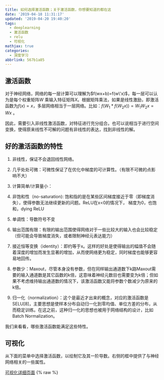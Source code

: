 ```yaml
---
title: 如何选择激活函数；关于激活函数，你想要知道的都在这
date: '2019-04-18 11:31:17'
updated: '2019-04-20 19:40:20'
tags:
  - deeplearning
  - 激活函数
  - relu
  - 可视化
mathjax: true
categories:
  - 深度学习
abbrlink: 567b1a85
---
```


## 激活函数

对于神经网络，网络的每一层计算可以理解为$f(wx+b)=f(w\'x)$，每一层可以认为是每个权重矩阵$W$ 乘输入特征矩阵$X$。根据矩阵乘法，如果是线性激励，即激活函数为$f(x) = x$，多层网络相当于一层网络。比如：$​​f(W_1*f(W_2x))=W_1 W_2x=Wx$ 。

因此，需要引入非线性激活函数，对特征进行充分组合。也可以说相当于进行空间变换，使得原来线性不可解的问题有非线性的表达，找到非线性的解。

## 好的激活函数的特性

1. 非线性，保证不会退回线性网络。

2. 几乎处处可微：可微性保证了在优化中梯度的可计算性。（有限不可微的点影响不大）

3. 计算简单/计算量小：

4. 非饱和性（no-saturation): 饱和指的是在某些区间梯度接近于零（即梯度消失），使得参数无法继续更新的问题。ReLU在x<0的情况下，  梯度为0，也饱和，dying  ReLU

5.  单调性：导数符号不变

6.  输出范围有限：有限的输出范围使得网络对于一些比较大的输入也会比较稳定（但可能会导致梯度消失，或者限制神经元表达能力）

7.  接近恒等变换（identity）：即约等于x。这样的好处是使得输出的幅值不会随着深度的增加而发生显著的增加，从而使网络更为稳定，同时梯度也能够更容易地回传。

8.  参数少：Maxout，尽管本身没有参数，但在同样输出通道数下k路Maxout需要的输入通道数是其它函数的k倍，这意味着神经元数目也需要变为k倍；但如果不考虑维持输出通道数的情况下，该激活函数又能将参数个数减少为原来的k倍。

9.  归一化（normalization）：这个是最近才出来的概念，对应的激活函数是SELU[8]，主要思想是使样本分布自动归一化到零均值、单位方差的分布，从而稳定训练。在这之前，这种归一化的思想也被用于网络结构的设计，比如Batch  Normalization。

我们来看看，哪些激活函数能满足这些特性。

## 可视化

从下面的菜单中选择激活函数，以绘制它及其一阶导数。右侧的框中提供了与神经网络相关的一些属性。

[可视化详细页面](https://www.jithub.cn/fileserver/activation_fun_d3.html)
{% raw %}
<html>
  <head>
    <style>
      
      #visualisation {
            height: 500px;
      }
      

      .axis path,
      .axis line {
        fill: none;
        stroke: #777;
        shape-rendering: crispEdges;
      }

      .axis text {
        font-family: "Arial";
        font-size: 0.6em;
      }
      .tick {
        stroke-dasharray: 1, 2;
      }
      .bar {
        fill: FireBrick;
      }

      .legend {
        cursor: pointer;
      }

      .MathJax_SVG svg > g,
      .MathJax_SVG_Display svg > g {
        fill: black;
        stroke: black;
      }

      .legend {
        font-size: 1.2em;
      }

      .graph_inputs {
        font-size: 0.8em;
      }

      .func_text {
        font-size: 0.65em;
      }

      .deriv_func_text {
        font-size: 0.65em;
      }

      #select_activ {
        font-size: 0.8em;
      }

      .input_labels {
        font-size: 0.8em;
      }

      #func_equation {
        font: "Helvetica Neue";
        font-size: 0.9em;
      }

      #deriv_func_equation {
        font: "Helvetica Neue";
        font-size: 0.9em;
      }

      #rrelu_button {
        background-color: #009900;
        color: white;
        text-align: center;
        text-decoration: none;
        display: inline-block;
        font-size: 0.8em;
        cursor: pointer;
        margin-left: 0.3em;
      }

      #rrelu_button:hover {
        background-color: #4caf50;
        color: white;
      }
    </style>
    <script type="text/javascript" src="https://d3js.org/d3.v3.min.js"></script>
    <script
      type="text/javascript"
      src="https://cdnjs.cloudflare.com/ajax/libs/mathjax/2.7.5/MathJax.js?config=TeX-AMS_CHTML"
    ></script>
  </head>
  <body>

      

    <div id="browser_warning">
      <p>
        版权所有为
        <a href="https://dashee87.github.io/about/">David Sheehan</a>
        原blog地址为：<a
          href="https://dashee87.github.io/deep%20learning/visualising-activation-functions-in-neural-networks/"
          >Visualising Activation Functions in Neural Networks</a
        >
      </p>
    </div>

    <div id="browser_warning">
      <p>
        Note:
        注意：建议您在Chrome上查看以获得最佳体验。在Firefox和IE上，框中的等式可能无法呈现。
      </p>
    </div>
    <select id="select_activ" onchange="InitChart();">
      <option value="step" selected="selected">Step</option>
      <option value="identity">Identity</option>
      <option value="relu">ReLu</option>
      <option value="sigmoid">Sigmoid</option>
      <option value="tanh">Tanh</option>
      <option value="leakyrelu">Leaky ReLU</option>
      <option value="prelu">PReLU</option>
      <option value="rrelu">RReLU</option>
      <option value="elu">ELU</option>
      <option value="selu">SELU</option>
      <option value="srelu">SReLU</option>
      <!--<option value="probit">Probit</option>-->
      <option value="hardsigmoid">Hard Sigmoid</option>
      <option value="hardtanh">Hard Tanh</option>
      <option value="lctanh">LeCun Tanh</option>
      <option value="arctan">ArcTan</option>
      <option value="softsign">SoftSign</option>
      <option value="softplus">Softplus</option>
      <option value="sign">Signum</option>
      <option value="bentid">Bent Identity</option>
      <option value="symmsigmoid">Symmetrical Sigmoid</option>
      <option value="loglog">Log Log</option>
      <option value="gaussian">Gaussian</option>
      <option value="absolute">Absolute</option>
      <option value="sinusoid">Sinusoid</option>
      <option value="cos">Cos</option>
      <option value="sinc">Sinc</option>
    </select>
    <form name="message" method="post" id="plot_inputs">
      <div style="float:left;margin-right:20px;margin-left:100px;">
        <label
          for="alpha_input"
          style="display: none"
          class="input_labels"
          id="alpha_input_label"
          >α<sub> </sub
        ></label>
        <input
          id="alpha_input"
          class="graph_inputs"
          size="5"
          type="text"
          value="0.7"
          style="display: none;"
          onchange="InitChart();"
        />
      </div>

      <div style="float:left;margin-right:20px;">
        <label
          for="alpha_input_r"
          style="display: none"
          class="input_labels"
          id="alpha_input_r_label"
          >α<sub>r</sub></label
        >
        <input
          id="alpha_input_r"
          class="graph_inputs"
          size="5"
          type="text"
          value="0.4"
          style="display: none;"
          onchange="InitChart();"
        />
      </div>

      <div style="float:left;margin-right:20px;">
        <label
          for="t_input_l"
          style="display: none"
          class="input_labels"
          id="t_input_l_label"
          >t<sub>l</sub></label
        >
        <input
          id="t_input_l"
          class="graph_inputs"
          size="5"
          type="text"
          value="-1.0"
          style="display: none;"
          onchange="InitChart();"
        />
      </div>

      <div style="float:left;margin-right:20px;">
        <label
          for="t_input_r"
          style="display: none"
          class="input_labels"
          id="t_input_r_label"
          >t<sub>r</sub></label
        >
        <input
          id="t_input_r"
          class="graph_inputs"
          size="5"
          type="text"
          value="1.0"
          style="display: none;"
          onchange="InitChart();"
        />
      </div>

      <br style="clear:both;" />
    </form>
    <button
      type="button"
      onclick="InitChart();"
      id="rrelu_button"
      style="display: none;margin-left:20px;"
    >
      Random α
    </button>
    <div id="legendContainer" class="legendContainer" style="width:100%">
      <svg id="visualisation" width="100%" height="500px" height="80vh"></svg>
      <div
        id="func_primer"
        style="margin-left:20px;font-size:0.8em;margin-right:20px"
      >
        <p>
          这种激活函数更具理论性而非实际性，模仿生物神经元的全有或全无特性。它对神经网络没有
          用，因为它的导数是零（除了0，它是未定义的）。这意味着基于梯度的优化方法是不可行的。
        </p>
      </div>
    </div>
    <br />

    <script type="text/javascript">
      MathJax.Hub.Config({
        tex2jax: {
          inlineMath: [["$", "$"], ["\\(", "\\)"]],
          processEscapes: true
        }
      });

      function erf(x) {
        var z;
        const ERF_A = 0.147;
        var the_sign_of_x;
        if (0 == x) {
          the_sign_of_x = 0;
          return 0;
        } else if (x > 0) {
          the_sign_of_x = 1;
        } else {
          the_sign_of_x = -1;
        }

        var one_plus_axsqrd = 1 + ERF_A * x * x;
        var four_ovr_pi_etc = 4 / Math.PI + ERF_A * x * x;
        var ratio = four_ovr_pi_etc / one_plus_axsqrd;
        ratio *= x * -x;
        var expofun = Math.exp(ratio);
        var radical = Math.sqrt(1 - expofun);
        z = radical * the_sign_of_x;
        return z;
      }

      // https://stackoverflow.com/questions/12556685/is-there-a-javascript-implementation-of-the-inverse-error-function-akin-to-matl

      function erfINV(inputX) {
        var _a = (8 * (Math.PI - 3)) / (3 * Math.PI * (4 - Math.PI));
        var _x = parseFloat(inputX);
        var signX = _x < 0 ? -1.0 : 1.0;

        var oneMinusXsquared = 1.0 - _x * _x;
        var LNof1minusXsqrd = Math.log(oneMinusXsquared);
        var PI_times_a = Math.PI * _a;

        var firstTerm = Math.pow(2.0 / PI_times_a + LNof1minusXsqrd / 2.0, 2);
        var secondTerm = LNof1minusXsqrd / _a;
        var thirdTerm = 2 / PI_times_a + LNof1minusXsqrd / 2.0;

        var primaryComp = Math.sqrt(
          Math.sqrt(firstTerm - secondTerm) - thirdTerm
        );

        var scaled_R = signX * primaryComp;
        return scaled_R;
      }

      var delay = 200;
      var activ_func = document.getElementById("select_activ").value;

      var lineData = [];
      var lineData_deriv = [];

      func_tags = [
        {
          func_tex:
            "$f(x) =\\begin{cases}1 & \\text{for } x\\geq0\\\\0 & \\text{for } x<0\\end{cases} $",
          func_range: "{0, 1}",
          func_contin: "C" + "⁻¹",
          func_mono: "✅",
          func_origin: "❌",
          func_symm: "不对称",
          func_ref: "",
          func_primer:
            "这种激活函数更具理论性而非实际性, 包括<b>Step</b> (也包括, <b>Binary Step</b> 或 <b>Heaviside</b>) 模仿生物神经元的全有或全无特性。它对神经网络没有用，因为它的导数是零（除了0，它是未定义的）。这意味着基于梯度的优化方法是不可行的"
        }
      ];

      deriv_func_tags = [
        {
          deriv_func_tex:
            "$f'(x) =\\begin{cases}0 & \\text{for } x\\neq0\\\\? & \\text{for } x=0\\end{cases} $",
          deriv_func_range: "{0}",
          deriv_func_contin: "❌",
          deriv_func_mono: "❌",
          deriv_func_symm: "❌",
          deriv_func_van: "No",
          deriv_func_exp: "No",
          deriv_func_sat: "No",
          deriv_func_dead: "Yes"
        }
      ];

      axis_limits = [-3, 3, -1.3, 1.3];

      for (var i = -3; i <= 3; i = i + 0.001) {
        lineData.push({
          x: i,
          y: i >= 0
        });
        lineData_deriv.push({
          x: i,
          y: 0
        });
      }

      var vis = d3.select("#visualisation"),
        WIDTH = parseInt(
          document.getElementById("browser_warning").offsetWidth
        ),
        HEIGHT = parseInt(vis.style("height")),
        //   HEIGHT = parseInt(document.documentElement.clientHeight)*0.8,
        MARGINS = {
          top: HEIGHT / 25.0,
          right: WIDTH / 2.5,
          bottom: HEIGHT / 25.0,
          left: WIDTH / 50.0
        },
        boxmargin = (HEIGHT - MARGINS.top) / 24.0,
        boxmargin_horizontal = MARGINS.right / 2.2,
        rect_margin = MARGINS.right / 50.0,
        xRange = d3.scale
          .linear()
          .range([MARGINS.left, WIDTH - MARGINS.right])
          .domain(axis_limits.slice(0, 2)),
        yRange = d3.scale
          .linear()
          .range([HEIGHT - MARGINS.top, MARGINS.bottom])
          .domain(axis_limits.slice(2, 4)),
        xAxis = d3.svg
          .axis()
          .scale(xRange)
          .tickSize(5)
          .tickSubdivide(true),
        yAxis = d3.svg
          .axis()
          .scale(yRange)
          .tickSize(5)
          .orient("left")
          .tickSubdivide(true);

      vis
        .append("svg:g")
        .attr("class", "x axis")
        .attr(
          "transform",
          "translate(0," + (HEIGHT - MARGINS.bottom + MARGINS.top) / 2 + ")"
        )
        .attr("id", "graph_xaxis")
        .call(xAxis);

      vis
        .append("svg:g")
        .attr("class", "y axis")
        .attr(
          "transform",
          "translate(" + (WIDTH - MARGINS.right + MARGINS.left) / 2 + ",0)"
        )
        .attr("id", "graph_yaxis")
        .call(yAxis);

      vis
        .selectAll(".tick")
        .filter(function(d) {
          return d === 0;
        })
        .remove();

      var lineFunc = d3.svg
        .line()
        .x(function(d) {
          return xRange(d.x);
        })
        .y(function(d) {
          return yRange(d.y);
        })
        .interpolate("linear");

      vis
        .selectAll(".tick")
        .filter(function(d) {
          return d === 0;
        })
        .remove();

      var asymptotes = d3.svg
        .line()
        .x([-3, 3])
        .y([5, 5])
        .interpolate("linear");

      var asymptote_top = 5,
        asymptote_bottom = -5;

      //d3.select("#func").remove();

      vis
        .append("svg:path")
        .attr("d", lineFunc(lineData))
        .attr("stroke", "blue")
        .attr("stroke-width", 3)
        .attr("id", "func")
        .attr("fill", "none");

      vis
        .append("svg:path")
        .attr("d", lineFunc(lineData_deriv))
        .attr("stroke", "orange")
        .attr("stroke-width", 2)
        .attr("id", "deriv_func")
        .attr("fill", "none");

      vis
        .append("svg:path")
        .attr(
          "d",
          lineFunc([{ x: axis_limits[0], y: 5 }, { x: axis_limits[1], y: 5 }])
        )
        .attr("stroke", "gray")
        .attr("stroke-width", 2)
        .style("stroke-dasharray", "3, 3")
        .attr("id", "top_asymptote")
        .attr("fill", "none");

      vis
        .append("svg:path")
        .attr(
          "d",
          lineFunc([{ x: axis_limits[0], y: -5 }, { x: axis_limits[1], y: -5 }])
        )
        .attr("stroke", "gray")
        .attr("stroke-width", 2)
        .style("stroke-dasharray", "3, 3")
        .attr("id", "bottom_asymptote")
        .attr("fill", "none");

      vis
        .append("rect")
        .attr("x", WIDTH - MARGINS.right + rect_margin)
        .attr("y", MARGINS.top)
        .attr("width", MARGINS.right - rect_margin * 2.0)
        .attr("height", (HEIGHT - MARGINS.top) / 2 - boxmargin)
        .attr("rx", 10)
        .attr("ry", 10)
        .attr("stroke", "blue")
        .attr("stroke-width", "5")
        .attr("stroke-opacity", "0.4")
        .attr("fill-opacity", "0.1")
        .style("fill", "blue")
        .attr("class", "info_rect")
        .attr("id", "func_rect");

      vis
        .append("foreignObject")
        .data(func_tags)
        .attr("id", "func_equation")
        .attr("x", WIDTH - MARGINS.right + rect_margin * 2)
        .attr("y", MARGINS.top + boxmargin / 2)
        .append("xhtml:div")
        .attr("class", "func_text")
        .text(function(d) {
          return d.func_tex;
        });

      vis
        .append("text")
        .data(func_tags)
        .attr("x", WIDTH - MARGINS.right + rect_margin * 2)
        .attr("y", MARGINS.top + boxmargin * 5)
        .attr("id", "func_range")
        .attr("class", "func_text")
        .text(function(d) {
          return "值域: " + d.func_range;
        });

      vis
        .append("text")
        .data(func_tags)
        .attr("x", WIDTH - MARGINS.right + rect_margin * 2)
        .attr("y", MARGINS.top + boxmargin * 6.3)
        .attr("id", "func_mono")
        .attr("class", "func_text")
        .text(function(d) {
          return "单调性: " + d.func_mono;
        });

      vis
        .append("text")
        .data(func_tags)
        .attr("x", WIDTH - MARGINS.right + rect_margin * 2)
        .attr("y", MARGINS.top + boxmargin * 7.6)
        .attr("id", "func_contin")
        .attr("class", "func_text")
        .text(function(d) {
          return "连续性: " + d.func_contin;
        });

      vis
        .append("text")
        .data(func_tags)
        .attr("x", WIDTH - MARGINS.right + rect_margin * 2)
        .attr("y", MARGINS.top + boxmargin * 8.9)
        .attr("id", "func_origin")
        .attr("class", "func_text")
        .text(function(d) {
          return "Identity at Origin: " + d.func_origin;
        });

      vis
        .append("text")
        .data(func_tags)
        .attr("x", WIDTH - MARGINS.right + rect_margin * 2)
        .attr("y", MARGINS.top + boxmargin * 10.2)
        .attr("id", "func_symm")
        .attr("class", "func_text")
        .text(function(d) {
          return "对称性: " + d.func_symm;
        });

      vis
        .append("text")
        .attr("x", WIDTH - boxmargin_horizontal / 1.7)
        .attr("y", MARGINS.top + boxmargin * 10.2)
        .attr("xlink:href", "https://dashee87.github.io/")
        .attr("id", "func_ref")
        .attr("class", "func_text")
        .attr("fill", "red")
        .html("");

      // derivative rectangle

      vis
        .append("rect")
        .attr("x", WIDTH - MARGINS.right + rect_margin)
        .attr("y", MARGINS.top + HEIGHT / 2)
        .attr("width", MARGINS.right - rect_margin * 2.0)
        .attr("height", (HEIGHT - MARGINS.top) / 2 - boxmargin)
        .attr("rx", 10)
        .attr("ry", 10)
        .attr("stroke", "orange")
        .attr("stroke-width", "5")
        .attr("stroke-opacity", "0.4")
        .attr("fill-opacity", "0.1")
        .style("fill", "orange")
        .attr("class", "info_rect)")
        .attr("id", "deriv_func_rect");

      vis
        .append("foreignObject")
        .data(deriv_func_tags)
        .attr("id", "deriv_func_equation")
        .attr("x", WIDTH - MARGINS.right + rect_margin * 2.0)
        .attr("y", MARGINS.top + HEIGHT / 2 + boxmargin / 2)
        .append("xhtml:div")
        .attr("class", "deriv_func_text")
        .html(function(d) {
          return d.deriv_func_tex;
        });

      if (navigator.userAgent.toLowerCase().indexOf("firefox") > -1) {
        vis
          .select("#func_equation")
          .attr("width", MARGINS.right - rect_margin * 2)
          .attr("height", boxmargin * 3);

        vis
          .select("#deriv_func_equation")
          .attr("width", MARGINS.right - rect_margin * 2)
          .attr("height", boxmargin * 3);
      }

      vis
        .append("text")
        .attr("x", WIDTH - MARGINS.right + rect_margin * 2.0)
        .attr("y", MARGINS.top + HEIGHT / 2 + boxmargin * 5)
        .data(deriv_func_tags)
        .attr("id", "deriv_func_range")
        .attr("class", "deriv_func_text")
        .text(function(d) {
          return "值域: " + d.deriv_func_range;
        });

      vis
        .append("text")
        .attr("x", WIDTH - MARGINS.right + rect_margin * 2.0)
        .attr("y", MARGINS.top + HEIGHT / 2 + boxmargin * 6.3)
        .data(deriv_func_tags)
        .attr("id", "deriv_func_mono")
        .attr("class", "deriv_func_text")
        .style("colour", "blue")
        .text(function(d) {
          return "单调性: " + d.deriv_func_mono;
        });

      vis
        .append("text")
        .attr("x", WIDTH - MARGINS.right + rect_margin * 2.0)
        .attr("y", MARGINS.top + HEIGHT / 2 + boxmargin * 7.6)
        .data(deriv_func_tags)
        .attr("id", "deriv_func_contin")
        .attr("class", "deriv_func_text")
        .text(function(d) {
          return "连续性: " + d.deriv_func_contin;
        });

      vis
        .append("text")
        .attr("x", WIDTH - MARGINS.right + rect_margin * 2.0)
        .attr("y", MARGINS.top + HEIGHT / 2 + boxmargin * 8.9)
        .attr("id", "deriv_func_van")
        .attr("class", "deriv_func_text")
        .append("svg:tspan")
        .text("梯度消失: ")
        .append("svg:tspan")
        .style("fill", "#00e600")
        .text(deriv_func_tags[0].deriv_func_van);

      vis
        .append("text")
        .attr("x", WIDTH - boxmargin_horizontal)
        .attr("y", MARGINS.top + HEIGHT / 2 + boxmargin * 8.9)
        .attr("id", "deriv_func_exp")
        .attr("class", "deriv_func_text")
        .append("svg:tspan")
        .text("梯度爆炸: ")
        .append("svg:tspan")
        .style("fill", "#00e600")
        .text(deriv_func_tags[0].deriv_func_exp);

      vis
        .append("text")
        .attr("x", WIDTH - MARGINS.right + rect_margin * 2.0)
        .attr("y", MARGINS.top + HEIGHT / 2 + boxmargin * 10.3)
        .attr("id", "deriv_func_sat")
        .attr("class", "deriv_func_text")
        .append("svg:tspan")
        .text("神经元饱和: ")
        .append("svg:tspan")
        .style("fill", "#00e600")
        .text(deriv_func_tags[0].deriv_func_sat);

      vis
        .append("text")
        .attr("x", WIDTH - boxmargin_horizontal)
        .attr("y", MARGINS.top + HEIGHT / 2 + boxmargin * 10.3)
        .attr("id", "deriv_func_dead")
        .attr("class", "deriv_func_text")
        .append("svg:tspan")
        .text("神经元死亡: ")
        .append("svg:tspan")
        .style("fill", "red")
        .text(deriv_func_tags[0].deriv_func_dead);

      vis
        .append("text")
        .attr("x", MARGINS.left)
        .attr("y", MARGINS.top + 30)
        .attr("class", "legend")
        .attr("id", "func_text")
        .style("fill", "steelblue")
        .on("click", function() {
          // Determine if current line is visible
          var active = func.active ? false : true,
            newOpacity = active ? 0 : 1;
          // Hide or show the elements
          d3.select("#func").style("opacity", newOpacity);
          d3.select("#func_text").style("opacity", active ? 0.5 : 1);
          d3.select("#func_rect")
            .transition()
            .duration(1000)
            .attr(
              "height",
              active ? 0 : (HEIGHT - MARGINS.top) / 2 - boxmargin
            );
          if (active) {
            d3.selectAll(".func_text")
              .transition()
              .delay(function(d, i) {
                return 400 - delay * i;
              })
              .style("opacity", active ? 0 : 1);
          } else {
            d3.selectAll(".func_text")
              .transition()
              .delay(function(d, i) {
                return 300 + (delay * i) / 2;
              })
              .style("opacity", active ? 0 : 1);
          }
          // Update whether or not the elements are active
          func.active = active;
        })
        .text("f (x)");

      // Add the red line title
      vis
        .append("text")
        .attr("x", MARGINS.left)
        .attr("y", MARGINS.top + 30 + 30)
        .attr("class", "legend")
        .attr("id", "deriv_text")
        .style("fill", "orange")
        .on("click", function() {
          // Determine if current line is visible
          var active = deriv_func.active ? false : true,
            newOpacity = active ? 0 : 1;
          // Hide or show the elements
          d3.select("#deriv_func").style("opacity", newOpacity);
          d3.select("#deriv_text").style("opacity", active ? 0.5 : 1);
          d3.select("#deriv_func_rect")
            .transition()
            .duration(1000)
            .attr(
              "height",
              active ? 0 : (HEIGHT - MARGINS.top) / 2 - boxmargin
            );
          if (active) {
            d3.selectAll(".deriv_func_text")
              .transition()
              .delay(function(d, i) {
                return 400 - delay * i;
              })
              .style("opacity", active ? 0 : 1);
          } else {
            d3.selectAll(".deriv_func_text")
              .transition()
              .delay(function(d, i) {
                return 250 + (delay * i) / 2.5;
              })
              .style("opacity", active ? 0 : 1);
          }
          // Update whether or not the elements are active
          deriv_func.active = active;
        })
        .text("f '(x)");

      d3.select(window).on("resize", function() {
        vis = d3.select("#visualisation");
        WIDTH = parseInt(
          document.getElementById("browser_warning").offsetWidth
        );
        HEIGHT = parseInt(vis.style("height"));
        MARGINS = {
          top: HEIGHT / 25.0,
          right: WIDTH / 2.5,
          bottom: HEIGHT / 25.0,
          left: WIDTH / 50.0
        };
        boxmargin = (HEIGHT - MARGINS.top) / 24.0;
        rect_margin = MARGINS.right / 50.0;
        (boxmargin_horizontal = MARGINS.right / 2.2),
          (xRange = d3.scale
            .linear()
            .range([MARGINS.left, WIDTH - MARGINS.right])
            .domain(axis_limits.slice(0, 2)));

        yRange = d3.scale
          .linear()
          .range([HEIGHT - MARGINS.top, MARGINS.bottom])
          .domain(axis_limits.slice(2, 4));

        xAxis = d3.svg
          .axis()
          .scale(xRange)
          .tickSize(5)
          .tickSubdivide(true);

        yAxis = d3.svg
          .axis()
          .scale(yRange)
          .tickSize(5)
          .orient("left")
          .tickSubdivide(true);

        vis
          .select("#graph_xaxis")
          .attr(
            "transform",
            "translate(0," + (HEIGHT - MARGINS.bottom + MARGINS.top) / 2 + ")"
          )
          .call(xAxis);

        vis
          .select("#graph_yaxis")
          .attr(
            "transform",
            "translate(" + (WIDTH - MARGINS.right + MARGINS.left) / 2 + ",0)"
          )
          .call(yAxis);

        vis
          .selectAll(".tick")
          .filter(function(d) {
            return d === 0;
          })
          .remove();

        lineFunc = d3.svg
          .line()
          .x(function(d) {
            return xRange(d.x);
          })
          .y(function(d) {
            return yRange(d.y);
          })
          .interpolate("linear");

        vis
          .select("#top_asymptote")
          .attr(
            "d",
            lineFunc([
              { x: axis_limits[0], y: asymptote_top },
              { x: axis_limits[1], y: asymptote_top }
            ])
          );

        vis
          .select("#bottom_asymptote")
          .attr(
            "d",
            lineFunc([
              { x: axis_limits[0], y: asymptote_bottom },
              { x: axis_limits[1], y: asymptote_bottom }
            ])
          );

        //d3.select("#func").remove();

        vis.select("#func").attr("d", lineFunc(lineData));

        vis.select("#deriv_func").attr("d", lineFunc(lineData_deriv));

        vis
          .select("#func_rect")
          .attr("x", WIDTH - MARGINS.right + rect_margin)
          .attr("y", MARGINS.top)
          .attr("width", MARGINS.right - rect_margin * 2.0)
          .attr("height", (HEIGHT - MARGINS.top) / 2 - boxmargin);

        vis
          .select("#func_equation")
          .attr("x", WIDTH - MARGINS.right + rect_margin * 2.0)
          .attr("y", MARGINS.top + boxmargin / 2);

        vis
          .select("#func_range")
          .attr("x", WIDTH - MARGINS.right + rect_margin * 2.0)
          .attr("y", MARGINS.top + boxmargin * 5);

        vis
          .select("#func_mono")
          .attr("x", WIDTH - MARGINS.right + rect_margin * 2.0)
          .attr("y", MARGINS.top + boxmargin * 6.3);

        vis
          .select("#func_contin")
          .attr("x", WIDTH - MARGINS.right + rect_margin * 2.0)
          .attr("y", MARGINS.top + boxmargin * 7.6);

        vis
          .select("#func_origin")
          .attr("x", WIDTH - MARGINS.right + rect_margin * 2.0)
          .attr("y", MARGINS.top + boxmargin * 8.9);

        vis
          .select("#func_symm")
          .data(func_tags)
          .attr("x", WIDTH - MARGINS.right + rect_margin * 2.0)
          .attr("y", MARGINS.top + boxmargin * 10.2);

        vis
          .select("#func_ref")
          .attr("x", WIDTH - boxmargin_horizontal / 1.7)
          .attr("y", MARGINS.top + boxmargin * 10.2);

        // derivative rectangle

        vis
          .select("#deriv_func_rect")
          .attr("x", WIDTH - MARGINS.right + rect_margin)
          .attr("y", MARGINS.top + HEIGHT / 2)
          .attr("width", MARGINS.right - rect_margin * 2.0)
          .attr("height", (HEIGHT - MARGINS.top) / 2 - boxmargin);

        vis
          .select("#deriv_func_equation")
          .attr("x", WIDTH - MARGINS.right + rect_margin * 2.0)
          .attr("y", MARGINS.top + HEIGHT / 2 + boxmargin / 2);

        vis
          .select("#deriv_func_range")
          .attr("x", WIDTH - MARGINS.right + rect_margin * 2.0)
          .attr("y", MARGINS.top + HEIGHT / 2 + boxmargin * 5);

        vis
          .select("#deriv_func_mono")
          .attr("x", WIDTH - MARGINS.right + rect_margin * 2.0)
          .attr("y", MARGINS.top + HEIGHT / 2 + boxmargin * 6.3);

        vis
          .select("#deriv_func_contin")
          .attr("x", WIDTH - MARGINS.right + rect_margin * 2.0)
          .attr("y", MARGINS.top + HEIGHT / 2 + boxmargin * 7.6);

        vis
          .select("#deriv_func_van")
          .attr("x", WIDTH - MARGINS.right + rect_margin * 2.0)
          .attr("y", MARGINS.top + HEIGHT / 2 + boxmargin * 8.9);

        vis
          .select("#deriv_func_exp")
          .attr("x", WIDTH - boxmargin_horizontal)
          .attr("y", MARGINS.top + HEIGHT / 2 + boxmargin * 8.9);

        vis
          .select("#deriv_func_sat")
          .attr("x", WIDTH - MARGINS.right + rect_margin * 2.0)
          .attr("y", MARGINS.top + HEIGHT / 2 + boxmargin * 10.3);

        vis
          .select("#deriv_func_dead")
          .attr("x", WIDTH - boxmargin_horizontal)
          .attr("y", MARGINS.top + HEIGHT / 2 + boxmargin * 10.3);
      });

      function InitChart() {
        var myClasses = document.getElementById("plot_inputs"),
          mylabels = document.getElementsByTagName("label");
        for (i = 0; i < myClasses.length; i++) {
          myClasses[i].style.display = "none";
          mylabels[i].style.display = "none";
        }
        document.getElementById("rrelu_button").style.display = "none";
        var activ_func = document.getElementById("select_activ").value;

        lineData = [];
        lineData_deriv = [];

        asymptote_top = 5;
        asymptote_bottom = -5;

        switch (activ_func) {
          case "relu":
            func_tags = [
              {
                func_tex:
                  "$f(x) =\\begin{cases}x & \\text{for } x\\geq0\\\\0 & \\text{for } x<0\\end{cases} $",
                func_range: "[0, ∞)",
                func_contin: "C" + "⁰",
                func_mono: "✅",
                func_origin: "❌",
                func_symm: "不对称",
                func_ref: "http://dl.acm.org/citation.cfm?id=3104322.3104425",
                func_primer:
                  "<b>整流线性单元</b> (<b>ReLU</b>)被认为是神经网络中最常见的激活函数。它保留了阶梯函数的生物学动机（神经元仅在输入超过阈值时触发），但在正数输入处具有非零导数，这允许基于梯度的学习（尽管导数在0时未定义）。它的计算速度也很快，因为函数及其导数都不涉及复杂的数学运算。然而，由于在非正输入时导数为0，ReLU可能会受到缓慢学习甚至死神经元的影响，其中具有负值输入的神经元由于零值梯度而无法更新其权重，使得它们对于剩下的训练阶段沉默。"
              }
            ];

            deriv_func_tags = [
              {
                deriv_func_tex:
                  "$f'(x) =\\begin{cases}1 & \\text{for } x\\geq0\\\\0 & \\text{for } x<0\\end{cases} $",
                deriv_func_range: "{0,1}",
                deriv_func_contin: "❌",
                deriv_func_mono: "❌",
                deriv_func_symm: "❌",
                deriv_func_van: "No",
                deriv_func_exp: "No",
                deriv_func_sat: "No",
                deriv_func_dead: "Yes"
              }
            ];

            axis_limits = [-3, 3, -3, 3];
            for (var i = -3; i < 3; i = i + 0.001) {
              lineData.push({
                x: i,
                y: (i > 0) * i
              });
              lineData_deriv.push({
                x: i,
                y: i >= 0
              });
            }
            break;
          case "step":
            func_tags = [
              {
                func_tex:
                  "$f(x) =\\begin{cases}1 & \\text{for } x\\geq0\\\\0 & \\text{for } x<0\\end{cases} $",
                func_range: "{0, 1}",
                func_contin: "C" + "⁻¹",
                func_mono: "✅",
                func_origin: "✅",
                func_symm: "不对称",
                func_ref: "",
                func_primer:
                "这种激活函数更具理论性而非实际性, 包括<b>Step</b> (也包括, <b>Binary Step</b> 或 <b>Heaviside</b>) 模仿生物神经元的全有或全无特性。它对神经网络没有用，因为它的导数是零（除了0，它是未定义的）。这意味着基于梯度的优化方法是不可行的"
              }
            ];

            deriv_func_tags = [
              {
                deriv_func_tex:
                  "$f'(x) =\\begin{cases}0 & \\text{for } x\\neq0\\\\? & \\text{for } x=0\\end{cases} $",
                deriv_func_range: "{0}",
                deriv_func_contin: "❌",
                deriv_func_mono: "❌",
                deriv_func_symm: "❌",
                deriv_func_van: "No",
                deriv_func_exp: "No",
                deriv_func_sat: "No",
                deriv_func_dead: "Yes"
              }
            ];

            axis_limits = [-3, 3, -1.3, 1.3];
            for (var i = -3; i <= 3; i = i + 0.001) {
              lineData.push({
                x: i,
                y: i >= 0
              });
              lineData_deriv.push({
                x: i,
                y: 0
              });
            }
            break;

          case "sign":
            func_tags = [
              {
                func_tex:
                  "$f(x) =\\begin{cases}1 & x>0\\\\-1 &  x<0 \\\\0 &  x=0\\end{cases} $",
                func_range: "{-1,0, 1}",
                func_contin: "C" + "⁻¹",
                func_mono: "✅",
                func_origin: "❌",
                func_symm: "Anti-Symmetrical",
                func_ref: "",
                func_primer:
                  "The <b>Signum</b> (or just <b>Sign</b>) is a scaled version of the binary step activation function. It takes the value -1 and 1 for negative and postive values, respectively, and zero at the origin. Though lacking the biological motivation of the step function, the function is anti-symmetrical, which is thought to be a favourable trait for an activation function."
              }
            ];

            deriv_func_tags = [
              {
                deriv_func_tex:
                  "$f'(x) =\\begin{cases}0 & \\text{for } x\\neq0\\\\? & \\text{for } x=0\\end{cases} $",
                deriv_func_range: "{0}",
                deriv_func_contin: "❌",
                deriv_func_mono: "❌",
                deriv_func_symm: "❌",
                deriv_func_van: "No",
                deriv_func_exp: "No",
                deriv_func_sat: "No",
                deriv_func_dead: "Yes"
              }
            ];

            axis_limits = [-3, 3, -1.5, 1.5];
            for (var i = -3; i <= 3; i = i + 0.001) {
              if (i == 0) {
                lineData.push({
                  x: i,
                  y: 0
                });
              } else {
                lineData.push({
                  x: i,
                  y: 2 * (i > 0) - 1
                });
                lineData_deriv.push({
                  x: i,
                  y: 0
                });
              }
            }
            break;

          case "identity":
            func_tags = [
              {
                func_tex: "$\\begin{align*}f(x) = x\\end{align*}$",
                func_range: "(-∞, ∞)",
                func_contin: "C" + "∞",
                func_mono: "✅",
                func_origin: "✅",
                func_symm: "Anti-Symmetrical",
                func_ref: "",
                func_primer:
                  "使用 <b>Identity</b> 使用Identity激活功能，节点输出等于其输入。它非常适合基础行为是线性的任务，类似于线性回归。当存在非线性时，单独的激活函数是不够的，尽管它仍然可以用作最终输出节点上的激活函数以用于类似回归的任务。"
              }
            ];

            deriv_func_tags = [
              {
                deriv_func_tex: "$\\begin{align*}f'(x) = 1\\end{align*}$",
                deriv_func_range: "{1}",
                deriv_func_contin: "✅",
                deriv_func_mono: "✅",
                deriv_func_symm: "✅",
                deriv_func_van: "No",
                deriv_func_exp: "No",
                deriv_func_sat: "No",
                deriv_func_dead: "No"
              }
            ];

            axis_limits = [-3, 3, -3, 3];
            for (var i = -3; i <= 3; i = i + 0.001) {
              lineData.push({
                x: i,
                y: i
              });
              lineData_deriv.push({
                x: i,
                y: 1
              });
            }
            break;
          case "sigmoid":
            func_tags = [
              {
                func_tex:
                  "$\\begin{align*}f(x) = \\frac{1}{1 + e^{-x}} \\end{align*}$",
                func_range: "(0, 1)",
                func_contin: "C" + "∞",
                func_mono: "✅",
                func_origin: "❌",
                func_symm: "不对称",
                func_ref: "",
                func_primer:
                  "<b>Logistic Sigmoid</b>（或更常见的只是Sigmoid）激活函数从逻辑回归中的角色（0到1）中众所周知，它将概率概念引入神经网络。它的导数非零且易于计算（它是其原始输出的函数）。然而，由于Tanh是反对称的并且以原点为中心。它逐渐被Tanh取代。"
              }
            ];

            deriv_func_tags = [
              {
                deriv_func_tex:
                  "$\\begin{align*}f'(x) &= \\frac{e^{-x}}{(1+e^{-x})^2} \\\\&= f(x)(1-f(x)) \\end{align*}$",
                deriv_func_range: "(0,0.25)",
                deriv_func_contin: "✅",
                deriv_func_mono: "❌",
                deriv_func_symm: "✅",
                deriv_func_van: "Yes",
                deriv_func_exp: "No",
                deriv_func_sat: "Yes",
                deriv_func_dead: "No"
              }
            ];

            axis_limits = [-3, 3, -1.5, 1.5];
            for (var i = -3; i <= 3; i = i + 0.001) {
              asymptote_top = 1;
              temp_sigmoid = 1.0 / (1.0 + Math.exp(-i));
              lineData.push({
                x: i,
                y: temp_sigmoid
              });
              lineData_deriv.push({
                x: i,
                y: temp_sigmoid * (1 - temp_sigmoid)
              });
            }
            break;
          case "arctan":
            func_tags = [
              {
                func_tex: "$\\begin{align*}f(x) =\\tan^{-1}(x) \\end{align*}$",
                func_range: "(-π/2, π/2)",
                func_contin: "C" + "∞",
                func_mono: "❌",
                func_origin: "✅",
                func_symm: "Symmetrical",
                func_ref: "",
                func_primer:
                  "视觉上和Tanh类似，更为平坦。默认值域， (-π/2, π/2)。导数很慢趋近于0，但导数计算量大于Tanh。"
              }
            ];

            deriv_func_tags = [
              {
                deriv_func_tex:
                  "$\\begin{align*}f'(x)=\\frac{1}{x^2+1} \\end{align*}$",
                deriv_func_range: "(0,1]",
                deriv_func_contin: "✅",
                deriv_func_mono: "❌",
                deriv_func_symm: "✅",
                deriv_func_van: "Yes",
                deriv_func_exp: "No",
                deriv_func_sat: "Yes",
                deriv_func_dead: "No"
              }
            ];

            axis_limits = [-3, 3, -1.6, 1.6];
            for (var i = -3; i <= 3; i = i + 0.001) {
              asymptote_top = Math.PI / 2;
              asymptote_bottom = -Math.PI / 2;
              lineData.push({
                x: i,
                y: Math.atan(i)
              });
              lineData_deriv.push({
                x: i,
                y: 1 / (Math.pow(i, 2) + 1)
              });
            }
            break;
          case "softsign":
            func_tags = [
              {
                func_tex:
                  "$\\begin{align*}f(x)=\\frac{x}{1+|x|} \\end{align*}$",
                func_range: "(0, ∞)",
                func_contin: "C¹",
                func_mono: "✅",
                func_origin: "✅",
                func_symm: "Anti-Symmetrical",
                func_ref:
                  "http://www.iro.umontreal.ca/~lisa/publications2/index.php/attachments/single/205",
                func_primer:
                  "<b>Softsign</b> 和Tanh类似，默认值域， (-1, 1)。导数很慢趋近于0，但导数计算量大于Tanh。"
              }
            ];

            deriv_func_tags = [
              {
                deriv_func_tex:
                  "$\\begin{align*}f'(x)=\\frac{1}{(1+|x|)^2} \\end{align*}$",
                deriv_func_range: "(0,1]",
                deriv_func_contin: "✅",
                deriv_func_mono: "❌",
                deriv_func_symm: "✅",
                deriv_func_van: "Yes",
                deriv_func_exp: "No",
                deriv_func_sat: "Yes",
                deriv_func_dead: "No"
              }
            ];

            axis_limits = [-6, 6, -1.6, 1.6];
            for (var i = -6; i <= 6; i = i + 0.002) {
              asymptote_top = 1;
              asymptote_bottom = -1;
              lineData.push({
                x: i,
                y: i / (1 + Math.abs(i))
              });
              lineData_deriv.push({
                x: i,
                y: 1 / Math.pow(1 + Math.abs(i), 2)
              });
            }
            break;
          case "softplus":
            func_tags = [
              {
                func_tex: "$\\begin{align*}f(x)=\\ln(1+e^x) \\end{align*}$",
                func_range: "(0, ∞)",
                func_contin: "C" + "∞",
                func_mono: "✅",
                func_origin: "❌",
                func_symm: "不对称",
                func_ref:
                  "http://proceedings.mlr.press/v15/glorot11a/glorot11a.pdf",
                func_primer:
                  "ReLu的平滑替代品，定义域上连续可导；但是不关于0对称，由于导数总<1，可能会梯度消失。"
              }
            ];

            deriv_func_tags = [
              {
                deriv_func_tex:
                  "$\\begin{align*}f'(x)=\\frac{1}{1+e^{-x}}\\end{align*}$",
                deriv_func_range: "(0,1)",
                deriv_func_contin: "✅",
                deriv_func_mono: "✅",
                deriv_func_symm: "❌",
                deriv_func_van: "Yes",
                deriv_func_exp: "No",
                deriv_func_sat: "Yes",
                deriv_func_dead: "No"
              }
            ];

            axis_limits = [-3, 3, -3, 3];
            for (var i = -3; i <= 3; i = i + 0.001) {
              lineData.push({
                x: i,
                y: Math.log(1 + Math.exp(i), 2)
              });
              lineData_deriv.push({
                x: i,
                y: 1 / (1 + Math.exp(-i))
              });
            }
            break;

          case "bentid":
            func_tags = [
              {
                func_tex:
                  "$\\begin{align*}f(x)=\\frac{\\sqrt{x^2 + 1} - 1}{2} + x \\end{align*}$",
                func_range: "(-∞, ∞)",
                func_contin: "C" + "∞",
                func_mono: "✅",
                func_origin: "✅",
                func_symm: "不对称",
                func_ref: "",
                func_primer:
                  "A sort of compromise between Identity and ReLU activation, <b>Bent Identity</b> allows non-linear behaviours, while its non-zero derivative promotes efficient learning and overcomes the issues of dead neurons associated with ReLU. As its derivative can return values either side of 1, it can be susceptible to both exploding and vanishing gradients."
              }
            ];

            deriv_func_tags = [
              {
                deriv_func_tex:
                  "$\\begin{align*}f'(x)=\\frac{x}{2\\sqrt{x^2 + 1}} + 1\\end{align*}$",
                deriv_func_range: "(0.5, 1.5)",
                deriv_func_contin: "✅",
                deriv_func_mono: "✅",
                deriv_func_symm: "❌",
                deriv_func_van: "Yes",
                deriv_func_exp: "Yes",
                deriv_func_sat: "No",
                deriv_func_dead: "No"
              }
            ];

            axis_limits = [-3, 3, -3, 3];
            for (var i = -3; i <= 3; i = i + 0.001) {
              lineData.push({
                x: i,
                y: (Math.sqrt(Math.pow(i, 2) + 1) - 1) / 2.0 + i
              });
              lineData_deriv.push({
                x: i,
                y: i / (2 * Math.sqrt(Math.pow(i, 2) + 1)) + 1
              });
            }
            break;

          case "sinusoid":
            func_tags = [
              {
                func_tex: "$\\begin{align*}f(x)=\\sin(x) \\end{align*}$",
                func_range: "[-1, -1]",
                func_contin: "C" + "∞",
                func_mono: "❌",
                func_origin: "✅",
                func_symm: "Anti-Symmetrical",
                func_ref: "",
                func_primer:
                  "<b>Sinusoid</b> (or simply <b>Sin</b>)， 值域[-1,1], 原点为中心，反对称，连续可导."
              }
            ];

            deriv_func_tags = [
              {
                deriv_func_tex: "$\\begin{align*}f'(x)=\\cos(x)\\end{align*}$",
                deriv_func_range: "[-1, -1]",
                deriv_func_contin: "✅",
                deriv_func_mono: "❌",
                deriv_func_symm: "❌",
                deriv_func_van: "Yes",
                deriv_func_exp: "No",
                deriv_func_sat: "No",
                deriv_func_dead: "No"
              }
            ];

            axis_limits = [-3, 3, -1.5, 1.5];

            for (var i = -3; i <= 3; i = i + 0.001) {
              lineData.push({
                x: i,
                y: Math.sin(i)
              });
              lineData_deriv.push({
                x: i,
                y: Math.cos(i)
              });
            }
            break;

          case "cos":
            func_tags = [
              {
                func_tex: "$\\begin{align*}f(x)=\\cos(x) \\end{align*}$",
                func_range: "[-1, -1]",
                func_contin: "C" + "∞",
                func_mono: "❌",
                func_origin: "❌",
                func_symm: "Symmetrical",
                func_ref: "",
                func_primer:
                  "<b>Cos</b> (or <b>Cosine</b>) 值域[-1,1], 轴对称，连续可导."
              }
            ];

            deriv_func_tags = [
              {
                deriv_func_tex: "$\\begin{align*}f'(x)=\\-sin(x)\\end{align*}$",
                deriv_func_range: "[-1, -1]",
                deriv_func_contin: "✅",
                deriv_func_mono: "❌",
                deriv_func_symm: "✅",
                deriv_func_van: "Yes",
                deriv_func_exp: "No",
                deriv_func_sat: "No",
                deriv_func_dead: "No"
              }
            ];

            axis_limits = [-3, 3, -1.5, 1.5];

            for (var i = -3; i <= 3; i = i + 0.001) {
              lineData.push({
                x: i,
                y: Math.cos(i)
              });
              lineData_deriv.push({
                x: i,
                y: -Math.sin(i)
              });
            }
            break;

          case "sinc":
            func_tags = [
              {
                func_tex:
                  "$f(x)=\\begin{cases}1 & \\text{for } x = 0\\\\\\frac{\\sin(x)}{x} & \\text{for } x \\ne 0\\end{cases}$",
                func_range: "[≈-0.2172,1]",
                func_contin: "C" + "∞",
                func_mono: "❌",
                func_origin: "❌",
                func_symm: "Symmetrical",
                func_ref:
                  "https://www.spiedigitallibrary.org/conference-proceedings-of-spie/2760/1/Function-approximation-using-a-sinc-neural-network/10.1117/12.235959.short?SSO=1",
                func_primer:
                  "<b>Sinc</b> (全名<b>Cardinal Sine</b> )代表了傅立叶变换的矩形函数。作为一种激活函数，它可以完全可导和对称，但它很容易梯度消失。"
              }
            ];

            deriv_func_tags = [
              {
                deriv_func_tex:
                  "$f'(x)=\\begin{cases}0 & \\text{for } x = 0\\\\\\frac{\\cos(x)}{x} - \\frac{\\sin(x)}{x^2} & \\text{for } x \\ne 0\\end{cases}$",
                deriv_func_range: "(≈-0.4362, ≈0.4362)",
                deriv_func_contin: "✅",
                deriv_func_mono: "❌",
                deriv_func_symm: "❌",
                deriv_func_van: "Yes",
                deriv_func_exp: "No",
                deriv_func_sat: "Yes",
                deriv_func_dead: "No"
              }
            ];

            axis_limits = [-6, 6, -1.5, 1.5];
            for (var i = -6; i <= 6; i = i + 0.002) {
              if (i == 0) {
                lineData.push({
                  x: i,
                  y: Math.sin(i) / i
                });
                lineData_deriv.push({
                  x: i,
                  y: Math.sin(i) / i
                });
              } else {
                lineData.push({
                  x: i,
                  y: Math.sin(i) / i
                });
                lineData_deriv.push({
                  x: i,
                  y: Math.cos(i) / i - Math.sin(i) / Math.pow(i, 2)
                });
              }
            }
            break;

          case "tanh":
            func_tags = [
              {
                func_tex:
                  "$\\begin{align*}f(x)&=\\tanh(x)\\\\&=\\frac{2}{1+e^{-2x}}-1\\end{align*}$",
                func_range: "(-1, -1)",
                func_contin: "C" + "∞",
                func_mono: "✅",
                func_origin: "✅",
                func_symm: "Anti-Symmetrical",
                func_ref: "",
                func_primer:
                  "逐渐取代logistic sigmoid函数作为分类任务的激活函数，Tanh（Hyperbolic Tan）具有神经网络中有利的各种特征。它完全可微，以零和反对称为中心。可以采用更平坦的变形（log-log，softsign，对称sigmoid等），减轻缓慢学习和/或消失梯度的现象。"
              }
            ];

            deriv_func_tags = [
              {
                deriv_func_tex:
                  "$\\begin{align*}f'(x)&=1-\\tanh^2(x)\\\\&=1-f(x)^2\\end{align*}$",
                deriv_func_range: "(0, 1]",
                deriv_func_contin: "✅",
                deriv_func_mono: "❌",
                deriv_func_symm: "✅",
                deriv_func_van: "Yes",
                deriv_func_exp: "No",
                deriv_func_sat: "Yes",
                deriv_func_dead: "No"
              }
            ];

            axis_limits = [-3, 3, -1.5, 1.5];
            asymptote_top = 1;
            asymptote_bottom = -1;
            for (var i = -3; i <= 3; i = i + 0.001) {
              lineData.push({
                x: i,
                y: Math.tanh(i)
              });
              lineData_deriv.push({
                x: i,
                y: 1 - Math.pow(Math.tanh(i), 2)
              });
            }
            break;

          case "lctanh":
            func_tags = [
              {
                func_tex:
                  "$\\begin{align*}f(x)&=1.7519\\tanh(\\frac{2}{3}x)\\end{align*}$",
                func_range: "(-1.7519 , 1.7519)",
                func_contin: "C" + "∞",
                func_mono: "✅",
                func_origin: "❌",
                func_symm: "Anti-Symmetrical",
                func_ref: "http://yann.lecun.com/exdb/publis/pdf/lecun-98b.pdf",
                func_primer:
                  "<b>LeCun Tanh</b> (也叫<b>Scaled Tanh</b>)，Tanh的缩放版本. 有一些提升学习能力的特性: f(± 1) = ±1; 在x=1处二阶导最大;有效增益接近1. 可以查看参考文献."
              }
            ];

            deriv_func_tags = [
              {
                deriv_func_tex:
                  "$\\begin{align*}f'(x)&=1.7519*\\frac{2}{3}(1-\\tanh^2(\\frac{2}{3}x))\\\\&=1.7519*\\frac{2}{3}-\\frac{2}{3*1.7519}f(x)^2\\end{align*}$",
                deriv_func_range: "(0, 1.167933]",
                deriv_func_contin: "✅",
                deriv_func_mono: "❌",
                deriv_func_symm: "✅",
                deriv_func_van: "Yes",
                deriv_func_exp: "Yes",
                deriv_func_sat: "Yes",
                deriv_func_dead: "No"
              }
            ];

            axis_limits = [-3, 3, -2, 2];
            asymptote_top = 1.7519;
            asymptote_bottom = -1.7519;
            for (var i = -3; i <= 3; i = i + 0.001) {
              lineData.push({
                x: i,
                y: 1.7519 * Math.tanh((2 * i) / 3.0)
              });
              lineData_deriv.push({
                x: i,
                y:
                  (2.0 / 3.0) *
                  1.7519 *
                  (1 - Math.pow(Math.tanh((2 * i) / 3.0), 2))
              });
            }
            break;

          case "leakyrelu":
            func_tags = [
              {
                func_tex:
                  "$f(x) =\\begin{cases}x & \\text{for } x\\geq0\\\\0.01x & \\text{for } x<0\\end{cases} $",
                func_range: "(-∞, ∞)",
                func_contin: "C" + "⁰",
                func_mono: "✅",
                func_origin: "✅",
                func_symm: "不对称",
                func_ref:
                  "https://pdfs.semanticscholar.org/367f/2c63a6f6a10b3b64b8729d601e69337ee3cc.pdf",
                func_primer:
                  "经典ReLU的变形，Leaky ReLU对于负值输入，有非常小的斜率。因为导数总是非零，允许基于梯度的学习（无论多么慢），减轻了死亡神经元现象。"
              }
            ];

            deriv_func_tags = [
              {
                deriv_func_tex:
                  "$f'(x) =\\begin{cases}1 & \\text{for } x\\geq0\\\\0.01 & \\text{for } x<0\\end{cases} $",
                deriv_func_range: "{0.01, 1}",
                deriv_func_contin: "❌",
                deriv_func_mono: "❌",
                deriv_func_symm: "❌",
                deriv_func_van: "Yes",
                deriv_func_exp: "No",
                deriv_func_sat: "No",
                deriv_func_dead: "No"
              }
            ];

            axis_limits = [-3, 3, -3, 3];
            for (var i = -3; i < 3; i = i + 0.001) {
              if (i < 0) {
                lineData.push({
                  x: i,
                  y: 0.01 * i
                });
                lineData_deriv.push({
                  x: i,
                  y: 0.01
                });
              } else {
                lineData.push({
                  x: i,
                  y: i
                });
                lineData_deriv.push({
                  x: i,
                  y: 1
                });
              }
            }
            break;
          case "gaussian":
            func_tags = [
              {
                func_tex: "$\\begin{align*}f(x)=e^{-x^2}\\end{align*}$",
                func_range: "(0, 1]",
                func_contin: "C" + "∞",
                func_mono: "❌",
                func_origin: "❌",
                func_symm: "Symmetrical",
                func_ref: "",
                func_primer:
                  "不要与径向基函数网络（RBFN）中常用的高斯核混淆，高斯函数不太受多层感知器类型模型的欢迎。尽管一阶导数快速收敛为零，但它完全可微分且对称。"
              }
            ];

            deriv_func_tags = [
              {
                deriv_func_tex:
                  "$\\begin{align*}f'(x)&=-2xe^{-x^2}\\\\ &= -2x f(x)\\end{align*}$",
                deriv_func_range: "(-∞, &infin)",
                deriv_func_contin: "✅",
                deriv_func_mono: "❌",
                deriv_func_symm: "❌",
                deriv_func_van: "Yes",
                deriv_func_exp: "No",
                deriv_func_sat: "Yes",
                deriv_func_dead: "No"
              }
            ];

            axis_limits = [-3, 3, -1.5, 1.5];

            for (var i = -3; i <= 3; i = i + 0.001) {
              lineData.push({
                x: i,
                y: Math.exp(-Math.pow(i, 2))
              });
              lineData_deriv.push({
                x: i,
                y: -2 * i * Math.exp(-Math.pow(i, 2))
              });
            }
            break;
          case "absolute":
            func_tags = [
              {
                func_tex: "$\\begin{align*}f(x)=|x|\\end{align*}$",
                func_range: "[0, ∞)",
                func_contin: "C" + "⁰",
                func_mono: "❌",
                func_origin: "❌",
                func_symm: "Symmetrical",
                func_ref: "",
                func_primer:
                  "顾名思义，Absolute激活函数返回输入的绝对值。它的导数很容易计算，除了0以外的任何地方定义。由于导数的大小等于1，这种激活函数不会受到消失/爆炸梯度的影响。"
              }
            ];

            deriv_func_tags = [
              {
                deriv_func_tex:
                  "$f'(x) =\\begin{cases}-1 & \\text{for } x<0\\\\1 & \\text{for } x>0\\\\? & \\text{for } x=0\\end{cases}$",
                deriv_func_range: "{-1, 1}",
                deriv_func_contin: "❌",
                deriv_func_mono: "❌",
                deriv_func_symm: "❌",
                deriv_func_van: "No",
                deriv_func_exp: "No",
                deriv_func_sat: "No",
                deriv_func_dead: "No"
              }
            ];

            axis_limits = [-3, 3, -2, 2];

            for (var i = -3; i <= 3; i = i + 0.001) {
              lineData.push({
                x: i,
                y: Math.abs(i)
              });
              lineData_deriv.push({
                x: i,
                y: 2 * (i >= 0) - 1
              });
            }
            break;

          case "probit":
            func_tags = [
              {
                func_tex:
                  "$\\begin{align*}f(x)&=\\Phi(x)\\\\&=\\sqrt{2}\\,\\operatorname{erf}^{-1}(2x-1)\\end{align*}$",
                func_range: "(-∞, ∞)",
                func_contin: "C∞",
                func_mono: "✅",
                func_origin: "✅",
                func_symm: "❌",
                func_ref: "",
                func_primer: ""
              }
            ];

            deriv_func_tags = [
              {
                deriv_func_tex:
                  "$\\begin{align*}f(x)&=\\sqrt{2\\pi}\\exp^{[\\operatorname{erf}^{-1}(2x-1)]^2}\\\\&=\\sqrt{2}\\,\\operatorname{erf}^{-1}(2x-1)\\end{align*}$",
                deriv_func_range: "(0, 1]",
                deriv_func_contin: "✅",
                deriv_func_mono: "❌",
                deriv_func_symm: "✅",
                deriv_func_van: "No",
                deriv_func_exp: "❌",
                deriv_func_sat: "❌",
                deriv_func_dead: "❌"
              }
            ];

            axis_limits = [-1, 1, -3, 3];
            alert(Math.exp(-Math.pow(1, 2) / 2) / Math.sqrt(2 * Math.PI));
            for (var i = 0.0005; i <= 1.0005; i = i + 0.0005 / 3) {
              temp_val = Math.sqrt(2) * erfINV(2 * i - 1);
              lineData.push({
                x: i,
                y: temp_val
              });
              lineData_deriv.push({
                x: i,
                y: Math.exp(-Math.pow(temp_val, 2) / 2) / Math.sqrt(2 * Math.PI)
              });
            }
            break;
          case "hardsigmoid":
            func_tags = [
              {
                func_tex:
                  "$f(x) =\\begin{cases}0 & \\text{for } x<-2.5\\\\0.2x + 0.5 & \\text{for } -2.5\\geq x\\leq 2.5 \\\\1 & \\text{for } x>2.5\\end{cases} $",
                func_range: "[0,1]",
                func_contin: "C" + "⁰",
                func_mono: "✅",
                func_origin: "❌",
                func_symm: "不对称",
                func_ref: "https://arxiv.org/pdf/1603.00391.pdf",
                func_primer:
                  "<b>Hard Sigmoid</b>是Logistic Sigmoid激活函数的分段线性近似。它更容易计算，这使得学习速度更快。也存在零值一阶导数， 导致死神经元/慢学习（参见ReLU）。"
              }
            ];

            deriv_func_tags = [
              {
                deriv_func_tex:
                  "$f(x) =\\begin{cases}0 & \\text{for } x<-2.5\\\\0.2 & \\text{for } -2.5\\geq x\\leq 2.5 \\\\0 & \\text{for } x>2.5\\end{cases} $",
                deriv_func_range: "{0, 0.2}",
                deriv_func_contin: "❌",
                deriv_func_mono: "❌",
                deriv_func_symm: "❌",
                deriv_func_van: "Yes",
                deriv_func_exp: "No",
                deriv_func_sat: "No",
                deriv_func_dead: "Yes"
              }
            ];

            axis_limits = [-3, 3, -1.5, 1.5];
            for (var i = -3; i <= 3; i = i + 0.001) {
              if ((i >= -2.5) & (i <= 2.5)) {
                lineData.push({
                  x: i,
                  y: 0.2 * i + 0.5
                });
                lineData_deriv.push({
                  x: i,
                  y: 0.2
                });
              } else {
                lineData.push({
                  x: i,
                  y: i > 2.5
                });
                lineData_deriv.push({
                  x: i,
                  y: 0
                });
              }
            }
            break;
          case "hardtanh":
            func_tags = [
              {
                func_tex:
                  "$f(x) =\\begin{cases}-1 & \\text{for } x<-1\\\\x & \\text{for } -1\\geq x\\leq 1 \\\\1 & \\text{for } x>1\\end{cases} $",
                func_range: "[-1,1]",
                func_contin: "C" + "⁰",
                func_mono: "✅",
                func_origin: "✅",
                func_symm: "Anti-Symmetrical",
                func_ref: "https://arxiv.org/pdf/1603.00391.pdf",
                func_primer:
                  "<b>HardTanh</b> 是Tanh激活函数的分段线性近似。它更容易计算，这使得学习速度更快。也存在零值一阶导数， 导致死神经元/慢学习（参见ReLU）。"
              }
            ];

            deriv_func_tags = [
              {
                deriv_func_tex:
                  "$f(x) =\\begin{cases}0 & \\text{for } x<-1\\\\1 & \\text{for } -1\\geq x\\leq 1 \\\\0 & \\text{for } x>1\\end{cases} $",
                deriv_func_range: "{0,1}",
                deriv_func_contin: "❌",
                deriv_func_mono: "❌",
                deriv_func_symm: "❌",
                deriv_func_van: "No",
                deriv_func_exp: "No",
                deriv_func_sat: "No",
                deriv_func_dead: "Yes"
              }
            ];

            axis_limits = [-3, 3, -1.5, 1.5];
            for (var i = -3; i <= 3; i = i + 0.001) {
              lineData.push({
                x: i,
                y: Math.max(-1, Math.min(1, i))
              });
              lineData_deriv.push({
                x: i,
                y: i >= -1 && i <= 1
              });
            }
            break;

          case "symmsigmoid":
            func_tags = [
              {
                func_tex:
                  "$\\begin{align*}f(x)&=\\tanh(x/2)\\\\&=\\frac{1-e^{-x}}{1+e^{-x}}\\end{align*}$",
                func_range: "(-1, -1)",
                func_contin: "C" + "∞",
                func_mono: "✅",
                func_origin: "❌",
                func_symm: "Symmetrical",
                func_ref: "",
                func_primer:
                  "对称Sigmoid是Tanh激活的另一种替代方法（它实际上相当于Tanh激活，输入减半）。像Tanh一样，它是反对称的，零中心，可微分并且值域在[-1, 1]。它更扁平的形状和更缓慢下降的导数表明它可以更有效地学习。"
              }
            ];

            deriv_func_tags = [
              {
                deriv_func_tex:
                  "$\\begin{align*}f(x)&=0.5(1-\\tanh^2(x/2))\\\\&=0.5(1-f(x)^2)\\end{align*}$",
                deriv_func_range: "(0, 0.5]",
                deriv_func_contin: "✅",
                deriv_func_mono: "❌",
                deriv_func_symm: "✅",
                deriv_func_van: "Yes",
                deriv_func_exp: "No",
                deriv_func_sat: "Yes",
                deriv_func_dead: "No"
              }
            ];

            axis_limits = [-3, 3, -1.5, 1.5];
            asymptote_top = 1;
            asymptote_bottom = -1;
            for (var i = -3; i <= 3; i = i + 0.001) {
              lineData.push({
                x: i,
                y: Math.tanh(i / 2)
              });
              lineData_deriv.push({
                x: i,
                y: (1 - Math.pow(Math.tanh(i / 2), 2)) / 2
              });
            }
            break;
          case "loglog":
            func_tags = [
              {
                func_tex: "$\\begin{align*}f(x)=1-e^{-e^{x}}\\end{align*}$",
                func_range: "(0, 1)",
                func_contin: "C" + "∞",
                func_mono: "✅",
                func_origin: "❌",
                func_symm: "不对称",
                func_ref: "",
                func_primer:
                  "函数值域(0, 1), <b>Complementary Log Log</b> (or just <b>Log Log</b>) 是sigmoid的很好的替代品. 更快饱和且在原点函数值超过0.5"
              }
            ];

            deriv_func_tags = [
              {
                deriv_func_tex:
                  "$\\begin{align*}f'(x)=e^{x}(e^{-e^{x}}) = e^{x-e^{x}}\\end{align*}$",
                deriv_func_range: "(0, 1/e]",
                deriv_func_contin: "✅",
                deriv_func_mono: "❌",
                deriv_func_symm: "❌",
                deriv_func_van: "Yes",
                deriv_func_exp: "No",
                deriv_func_sat: "Yes",
                deriv_func_dead: "No"
              }
            ];

            axis_limits = [-3, 3, -1.5, 1.5];
            asymptote_top = 1;
            for (var i = -3; i <= 3; i = i + 0.001) {
              temp_val = Math.exp(-Math.exp(i));
              lineData.push({
                x: i,
                y: 1 - temp_val
              });
              lineData_deriv.push({
                x: i,
                y: Math.exp(i) * temp_val
              });
            }
            break;
          case "prelu":
            document.getElementById("alpha_input_label").innerHTML = "α";
            document.getElementById("alpha_input_label").style.display =
              "block";
            document.getElementById("alpha_input").style.display = "block";
            var alpha = parseFloat(
              document.getElementById("alpha_input").value
            );
            func_tags = [
              {
                func_tex:
                  "$f_{\\alpha}(x) =\\begin{cases}x & \\text{for } x\\geq0\\\\\\alpha x & \\text{for } x<0\\end{cases} $",
                func_range: "(-∞, ∞) α <0, [0, ∞) α ≥0",
                func_contin: "C" + "⁰" + " (iff α ≠ 1)",
                func_mono: "✅ (iff α ≥0)",
                func_origin: "❌ iff α≠1",
                func_symm: "asymetrical (iff |α|≠1)",
                func_ref: "https://arxiv.org/abs/1502.01852",
                func_primer:
                  "<b>Parameteric Rectified Linear Unit</b> (<b>PReLU</b>)参数整流线性单元（PReLU），它与RReLU和Leaky ReLU有一些相似之处，因为它包含负值输入的线性项。关键的区别在于，该线的斜率实际上是作为参数在模型训练期间学习的。"
              }
            ];

            deriv_func_tags = [
              {
                deriv_func_tex:
                  "$f'_{\\alpha}(x) =\\begin{cases}1 & \\text{for } x\\geq0\\\\\\alpha & \\text{for } x<0\\end{cases} $",
                deriv_func_range: "{α, 1}",
                deriv_func_contin: "❌ (iff α ≠ 1)",
                deriv_func_mono: "❌ (iff α ≠ 1)",
                deriv_func_symm: "❌",
                deriv_func_van: "Yes (iff α<1)",
                deriv_func_exp: "No (iff α<1)",
                deriv_func_sat: "No",
                deriv_func_dead: "No (iff α≠0)"
              }
            ];

            axis_limits = [-3, 3, -3, 3];
            for (var i = -3; i < 3; i = i + 0.001) {
              if (i < 0) {
                lineData.push({
                  x: i,
                  y: alpha * i
                });
                lineData_deriv.push({
                  x: i,
                  y: alpha
                });
              } else {
                lineData.push({
                  x: i,
                  y: i
                });
                0;
                lineData_deriv.push({
                  x: i,
                  y: 1
                });
              }
            }
            break;

          case "rrelu":
            document.getElementById("rrelu_button").style.display = "block";
            var alpha = 6 * Math.random() - 3;
            func_tags = [
              {
                func_tex:
                  "$f(x) =\\begin{cases}x & \\text{for } x\\geq0\\\\\\alpha x & \\text{for } x<0\\end{cases} $",
                func_range: "(-∞, ∞) α <0, [0, ∞) α ≥0",
                func_contin: "C" + "⁰" + " (iff α ≠ 1)",
                func_mono: "✅ (iff α ≥0)",
                func_origin: "❌ iff α≠1",
                func_symm: "Asymetrical (iff |α|≠1)",
                func_ref: "https://arxiv.org/abs/1505.00853",
                func_primer:
                  "<b>Randomized Leaky Rectified Linear Unit</b> (<b>RReLU</b>), 关键的区别在于该线的斜率是为每个节点随机分配的（通常来自均匀分布）"
              }
            ];

            deriv_func_tags = [
              {
                deriv_func_tex:
                  "$f'(x) =\\begin{cases}1 & \\text{for } x\\geq0\\\\\\alpha & \\text{for } x<0\\end{cases} $",
                deriv_func_range: "{α, 1}",
                deriv_func_contin: "❌ (iff α ≠ 1)",
                deriv_func_mono: "❌ (iff α ≠ 1)",
                deriv_func_symm: "❌",
                deriv_func_van: "Yes (iff α<1)",
                deriv_func_exp: "No (iff α<1)",
                deriv_func_sat: "No",
                deriv_func_dead: "No (iff α≠0)"
              }
            ];

            axis_limits = [-3, 3, -3, 3];
            for (var i = -3; i < 3; i = i + 0.001) {
              if (i < 0) {
                lineData.push({
                  x: i,
                  y: alpha * i
                });
                lineData_deriv.push({
                  x: i,
                  y: alpha
                });
              } else {
                lineData.push({
                  x: i,
                  y: i
                });
                lineData_deriv.push({
                  x: i,
                  y: 1
                });
              }
            }
            break;
          case "elu":
            document.getElementById("alpha_input_label").innerHTML = "α";
            document.getElementById("alpha_input_label").style.display =
              "block";
            document.getElementById("alpha_input").style.display = "block";
            var alpha = parseFloat(
              document.getElementById("alpha_input").value
            );
            asymptote_bottom = -alpha;
            func_tags = [
              {
                func_tex:
                  "$f(x) = \\begin{cases}\\alpha(e^x - 1) & \\text{for } x < 0\\\\x & \\text{for } x \\ge 0\\end{cases} $",
                func_range: "(-α, ∞) α <0, [0, ∞) α ≥0",
                func_contin: "C" + "⁰" + " (iff α ≠ 1)",
                func_mono: "✅ (iff α ≥0)",
                func_origin: "❌ iff α≠1",
                func_symm: "不对称",
                func_ref: "https://arxiv.org/abs/1511.07289",
                func_primer:
                  "<b>Exponential Linear Unit</b> (<b>ELU</b>) 包含负指数项，防止神经元死亡。"
              }
            ];

            deriv_func_tags = [
              {
                deriv_func_tex:
                  "$f'(x) = \\begin{cases} \\alpha e^{x} = f(x) + \\alpha & \\text{for } x < 0\\\\1 & \\text{for } x \\ge 0\\end{cases}$",
                deriv_func_range: "{(0, α] ∪ 1}",
                deriv_func_contin: "❌ (unless α = 1)",
                deriv_func_mono: "✅ (unless |α|>1)",
                deriv_func_symm: "❌",
                deriv_func_van: "Yes",
                deriv_func_exp: "No (iff α<1)",
                deriv_func_sat: "Yes",
                deriv_func_dead: "No (iff α≠0)"
              }
            ];

            axis_limits = [-3, 3, -3, 3];
            for (var i = -3; i < 3; i = i + 0.001) {
              if (i < 0) {
                temp_val = alpha * (Math.exp(i) - 1);
                lineData.push({
                  x: i,
                  y: temp_val
                });
                lineData_deriv.push({
                  x: i,
                  y: temp_val + alpha
                });
              } else {
                lineData.push({
                  x: i,
                  y: i
                });
                0;
                lineData_deriv.push({
                  x: i,
                  y: 1
                });
              }
            }
            break;
          case "selu":
            func_tags = [
              {
                func_tex:
                  "$f(x) = \\lambda \\begin{cases}\\alpha(e^x - 1) & \\text{for } x < 0\\\\x & \\text{for } x \\ge 0 \\end{cases}\\\\\\text{ with } \\lambda = 1.0507, \\alpha = 1.67326 $",
                func_range: "(-λα, ∞)",
                func_contin: "C" + "⁰",
                func_mono: "✅",
                func_origin: "❌",
                func_symm: "不对称",
                func_ref: "https://arxiv.org/abs/1706.02515",
                func_primer:
                  "<b>Scaled Exponential Linear Unit</b> (<b>SELU</b>) ，ELU的变形, 但固定 λ = 1.0507,  α=1.67326. 这些值使得输出信号均值为0，方差为1，是自归一化神经网络的基础(Self-Normalising Neural Networks, SNNs)."
              }
            ];

            deriv_func_tags = [
              {
                deriv_func_tex:
                  "$f'(x) = \\begin{cases}\\lambda\\alpha e^{x} = \\lambda(f(x) + \\alpha) & \\text{for } x < 0\\\\\\lambda & \\text{for } x \\ge 0\\end{cases}$",
                deriv_func_range: "(0, λα)",
                deriv_func_contin: "❌",
                deriv_func_mono: "❌",
                deriv_func_symm: "❌",
                deriv_func_van: "Yes",
                deriv_func_exp: "Yes",
                deriv_func_sat: "Yes",
                deriv_func_dead: "No"
              }
            ];

            asymptote_bottom = -1.0507 * 1.67326;

            axis_limits = [-3, 3, -3, 3];
            for (var i = -3; i < 3; i = i + 0.001) {
              if (i < 0) {
                temp_val = 1.0507 * 1.67326 * (Math.exp(i) - 1);
                lineData.push({
                  x: i,
                  y: temp_val
                });
                lineData_deriv.push({
                  x: i,
                  y: 1.0507 * (temp_val + 1.67326)
                });
              } else {
                lineData.push({
                  x: i,
                  y: 1.0507 * i
                });
                lineData_deriv.push({
                  x: i,
                  y: 1.0507
                });
              }
            }
            break;
          case "srelu":
            document.getElementById("alpha_input").style.display = "block";
            document.getElementById("alpha_input_label").style.display =
              "block";
            document.getElementById("alpha_input_r").style.display = "block";
            document.getElementById("alpha_input_r_label").style.display =
              "block";
            document.getElementById("t_input_l").style.display = "block";
            document.getElementById("t_input_l_label").style.display = "block";
            document.getElementById("t_input_r").style.display = "block";
            document.getElementById("t_input_r_label").style.display = "block";
            var alpha_l = parseFloat(
              document.getElementById("alpha_input").value
            );
            var alpha_r = parseFloat(
              document.getElementById("alpha_input_r").value
            );
            var t_l = parseFloat(document.getElementById("t_input_l").value);
            var t_r = parseFloat(document.getElementById("t_input_r").value);

            document.getElementById("alpha_input_label").innerHTML =
              "α<sub>l</sub>";

            func_tags = [
              {
                func_tex:
                  "$f_{t_l,a_l,t_r,a_r}(x) = \\begin{cases}t_l + a_l (x - t_l) & \\text{for } x \\le t_l\\\\x & \\text{for } t_l < x < t_r\\\\t_r + a_r (x - t_r) & \\text{for } x \\ge t_r\\end{cases}$",
                func_range: "(-∞, ∞)",
                func_contin: "C" + "⁰" + " (unless α_l=a_r=1)",
                func_mono: "✅ (unless ∃ α<0)",
                func_origin: "✅ (unless t_l>0 or t_r<0)",
                func_symm: "Asymmetrical (generally)",
                func_ref: "https://arxiv.org/abs/1512.07030",
                func_primer:
                  "<b>S-shaped Rectified Linear Activation Unit</b> (<b>SReLU</b>) ，由3段线性函数组成. 这些函数及其导数有相同的交点，在学习过程中学习这些参数。"
              }
            ];

            deriv_func_tags = [
              {
                deriv_func_tex:
                  "$f'_{t_l,a_l,t_r,a_r}(x) = \\begin{cases}a_l & \\text{for } x \\le t_l\\\\1   & \\text{for } t_l < x < t_r\\\\a_r & \\text{for } x \\ge t_r\\end{cases}$",
                deriv_func_range: "{α_l, α_r, 1}",
                deriv_func_contin: "❌ (unless α_l=α_r=1)",
                deriv_func_mono: "❌ (unless α_l≤1 & α_r≥1)",
                deriv_func_symm: "❌",
                deriv_func_van: "Yes (iff ∃ α<1)",
                deriv_func_exp: "Yes (iff ∃ α>1)",
                deriv_func_sat: "No",
                deriv_func_dead: "No (iff ∄ α=0)"
              }
            ];

            axis_limits = [-3, 3, -3, 3];
            for (var i = -3; i < 3; i = i + 0.001) {
              if (i <= t_l) {
                lineData.push({
                  x: i,
                  y: t_l + alpha_l * (i - t_l)
                });
                lineData_deriv.push({
                  x: i,
                  y: alpha_l
                });
              } else if (i >= t_r) {
                lineData.push({
                  x: i,
                  y: t_r + alpha_r * (i - t_r)
                });
                lineData_deriv.push({
                  x: i,
                  y: alpha_r
                });
              } else {
                lineData.push({
                  x: i,
                  y: i
                });
                lineData_deriv.push({
                  x: i,
                  y: 1
                });
              }
            }
            break;
        }

        xRange.domain(axis_limits.slice(0, 2));
        yRange.domain(axis_limits.slice(2, 4));

        var vis = d3.select("#visualisation");

        var lineFunc = d3.svg
          .line()
          .x(function(d) {
            return xRange(d.x);
          })
          .y(function(d) {
            return yRange(d.y);
          })
          .interpolate("linear");

        var axis_ratio =
          axis_limits[1] -
          axis_limits[0] -
          (axis_limits[3] - axis_limits[2]) / (axis_limits[1] - axis_limits[0]);

        vis
          .select("#func") // change the line
          .transition()
          .duration(1000)
          .attr("d", lineFunc(lineData));

        vis
          .select("#deriv_func") // change the line
          .transition()
          .duration(1000)
          .attr("d", lineFunc(lineData_deriv));

        vis
          .select(".y.axis") // change the y axis
          .transition()
          .duration(1000)
          .call(yAxis);

        vis
          .select(".x.axis") // change the x axis
          .transition()
          .duration(1000)
          .call(xAxis);

        MathJax.Hub.Config({
          tex2jax: {
            inlineMath: [["$", "$"], ["\\(", "\\)"]],
            processEscapes: true
          }
        });

        MathJax.Hub.Queue(["Typeset", MathJax.Hub]);

        vis
          .select("#func_equation")
          .select("div")
          .transition()
          .text(func_tags[0].func_tex);

        vis
          .select("#deriv_func_equation")
          .select("div")
          .text(deriv_func_tags[0].deriv_func_tex);

        MathJax.Hub.Queue(["Typeset", MathJax.Hub]);

        vis
          .select("#func_contin")
          .transition()
          .text("连续性: " + func_tags[0].func_contin);

        vis
          .select("#func_symm")
          .transition()
          .text("对称性: " + func_tags[0].func_symm);

        vis
          .select("#func_range")
          .transition()
          .text("值域: " + func_tags[0].func_range);

        vis
          .select("#func_mono")
          .transition()
          .text("单调性: " + func_tags[0].func_mono);

        vis
          .select("#func_origin")
          .transition()
          .text("Identity at Origin: " + func_tags[0].func_origin);

        if (func_tags[0].func_ref == "") {
          vis.select("#func_ref").html("");
        } else {
          vis
            .select("#func_ref")
            .html(
              '<a href="' +
                func_tags[0].func_ref +
                '" target="_blank" style="fill:blue">Reference</a>'
            );
        }

        // update derivative info table

        vis
          .select("#deriv_func_contin")
          .transition()
          .text("连续性: " + deriv_func_tags[0].deriv_func_contin);

        vis
          .select("#deriv_func_range")
          .transition()
          .text("值域: " + deriv_func_tags[0].deriv_func_range);

        vis
          .select("#deriv_func_mono")
          .transition()
          .text("单调性: " + deriv_func_tags[0].deriv_func_mono);

        vis
          .select("#deriv_func_origin")
          .transition()
          .text("Identity at Origin: " + deriv_func_tags[0].deriv_func_origin);

        vis
          .select("#deriv_func_symm")
          .transition()
          .text("Identity at Origin: " + deriv_func_tags[0].deriv_func_symm);

        // update asymptote lines

        vis
          .select("#top_asymptote")
          .transition()
          .duration(1000)
          .attr(
            "d",
            lineFunc([
              { x: axis_limits[0], y: asymptote_top },
              { x: axis_limits[1], y: asymptote_top }
            ])
          );

        vis
          .select("#bottom_asymptote")
          .transition()
          .duration(1000)
          .attr(
            "d",
            lineFunc([
              { x: axis_limits[0], y: asymptote_bottom },
              { x: axis_limits[1], y: asymptote_bottom }
            ])
          );

        vis
          .selectAll(".tick")
          .filter(function(d) {
            return d === 0;
          })
          .remove();

        document.getElementById("func_primer").innerHTML =
          func_tags[0].func_primer;

        if (
          activ_func == "srelu" ||
          activ_func == "prelu" ||
          activ_func == "rrelu" ||
          activ_func == "elu"
        ) {
          vis
            .select("#deriv_func_exp")
            .select("tspan")
            .text("Exploding: ")
            .append("svg:tspan")
            .style(
              "fill",
              deriv_func_tags[0].deriv_func_exp.indexOf("Yes") > -1
                ? "red"
                : "#00e600"
            )
            .text(deriv_func_tags[0].deriv_func_exp);

          vis
            .select("#deriv_func_van")
            .select("tspan")
            .text("Vanishing: ")
            .append("svg:tspan")
            .style(
              "fill",
              deriv_func_tags[0].deriv_func_van.indexOf("Yes") > -1
                ? "red"
                : "#00e600"
            )
            .text(deriv_func_tags[0].deriv_func_van);
        } else {
          vis
            .select("#deriv_func_exp")
            .select("tspan")
            .text("梯度爆炸: ")
            .append("svg:tspan")
            .style(
              "fill",
              deriv_func_tags[0].deriv_func_exp.indexOf("Yes") > -1
                ? "red"
                : "#00e600"
            )
            .text(deriv_func_tags[0].deriv_func_exp);

          vis
            .select("#deriv_func_van")
            .select("tspan")
            .text("梯度消失: ")
            .append("svg:tspan")
            .style(
              "fill",
              deriv_func_tags[0].deriv_func_van.indexOf("Yes") > -1
                ? "red"
                : "#00e600"
            )
            .text(deriv_func_tags[0].deriv_func_van);
        }
        vis
          .select("#deriv_func_sat")
          .select("tspan")
          .select("tspan")
          .style(
            "fill",
            deriv_func_tags[0].deriv_func_sat.indexOf("Yes") > -1
              ? "red"
              : "#00e600"
          )
          .text(deriv_func_tags[0].deriv_func_sat);

        vis
          .select("#deriv_func_dead")
          .select("tspan")
          .select("tspan")
          .style(
            "fill",
            deriv_func_tags[0].deriv_func_dead.indexOf("Yes") > -1
              ? "red"
              : "#00e600"
          )
          .text(deriv_func_tags[0].deriv_func_dead);
      }
    </script>
  </body>
</html>

{% endraw %}



